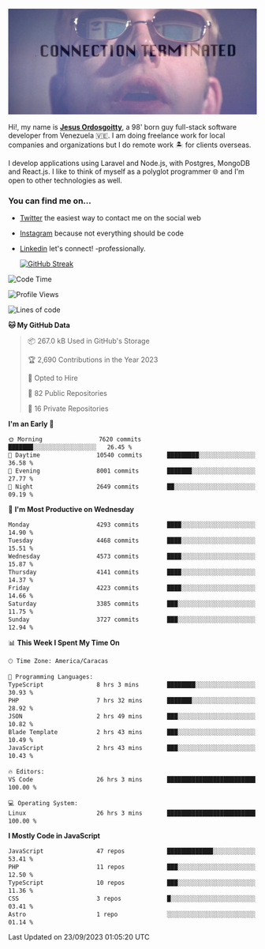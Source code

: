 ![hackers movie reference](./disconnected.jpg)

Hi!, my name is [**Jesus Ordosgoitty**](https://jodaz.xyz), a 98' born guy full-stack software developer from Venezuela 🇻🇪. I am doing freelance work for local companies and organizations but I do remote work 🏝️ for clients overseas. 

I develop applications using Laravel and Node.js, with Postgres, MongoDB and React.js. I like to think of myself as a polyglot programmer 🌐 and I'm open to other technologies as well.

### You can find me on...

- [Twitter](https://twitter.com/jodaz_) the easiest way to contact me on the social web
- [Instagram](https://instagram.com/jodaz_) because not everything should be code
- [Linkedin](https://linkedin.com/in/jodaz) let's connect! -professionally.


    [![GitHub Streak](https://streak-stats.demolab.com?user=jodaz&theme=tokyonight)](https://git.io/streak-stats)

<!--START_SECTION:waka-->
![Code Time](http://img.shields.io/badge/Code%20Time-4%2C213%20hrs%2033%20mins-blue)

![Profile Views](http://img.shields.io/badge/Profile%20Views-0-blue)

![Lines of code](https://img.shields.io/badge/From%20Hello%20World%20I%27ve%20Written-89.9%20million%20lines%20of%20code-blue)

**🐱 My GitHub Data** 

> 📦 267.0 kB Used in GitHub's Storage 
 > 
> 🏆 2,690 Contributions in the Year 2023
 > 
> 💼 Opted to Hire
 > 
> 📜 82 Public Repositories 
 > 
> 🔑 16 Private Repositories 
 > 
**I'm an Early 🐤** 

```text
🌞 Morning                7620 commits        ███████░░░░░░░░░░░░░░░░░░   26.45 % 
🌆 Daytime                10540 commits       █████████░░░░░░░░░░░░░░░░   36.58 % 
🌃 Evening                8001 commits        ███████░░░░░░░░░░░░░░░░░░   27.77 % 
🌙 Night                  2649 commits        ██░░░░░░░░░░░░░░░░░░░░░░░   09.19 % 
```
📅 **I'm Most Productive on Wednesday** 

```text
Monday                   4293 commits        ████░░░░░░░░░░░░░░░░░░░░░   14.90 % 
Tuesday                  4468 commits        ████░░░░░░░░░░░░░░░░░░░░░   15.51 % 
Wednesday                4573 commits        ████░░░░░░░░░░░░░░░░░░░░░   15.87 % 
Thursday                 4141 commits        ████░░░░░░░░░░░░░░░░░░░░░   14.37 % 
Friday                   4223 commits        ████░░░░░░░░░░░░░░░░░░░░░   14.66 % 
Saturday                 3385 commits        ███░░░░░░░░░░░░░░░░░░░░░░   11.75 % 
Sunday                   3727 commits        ███░░░░░░░░░░░░░░░░░░░░░░   12.94 % 
```


📊 **This Week I Spent My Time On** 

```text
🕑︎ Time Zone: America/Caracas

💬 Programming Languages: 
TypeScript               8 hrs 3 mins        ████████░░░░░░░░░░░░░░░░░   30.93 % 
PHP                      7 hrs 32 mins       ███████░░░░░░░░░░░░░░░░░░   28.92 % 
JSON                     2 hrs 49 mins       ███░░░░░░░░░░░░░░░░░░░░░░   10.82 % 
Blade Template           2 hrs 43 mins       ███░░░░░░░░░░░░░░░░░░░░░░   10.49 % 
JavaScript               2 hrs 43 mins       ███░░░░░░░░░░░░░░░░░░░░░░   10.43 % 

🔥 Editors: 
VS Code                  26 hrs 3 mins       █████████████████████████   100.00 % 

💻 Operating System: 
Linux                    26 hrs 3 mins       █████████████████████████   100.00 % 
```

**I Mostly Code in JavaScript** 

```text
JavaScript               47 repos            █████████████░░░░░░░░░░░░   53.41 % 
PHP                      11 repos            ███░░░░░░░░░░░░░░░░░░░░░░   12.50 % 
TypeScript               10 repos            ███░░░░░░░░░░░░░░░░░░░░░░   11.36 % 
CSS                      3 repos             █░░░░░░░░░░░░░░░░░░░░░░░░   03.41 % 
Astro                    1 repo              ░░░░░░░░░░░░░░░░░░░░░░░░░   01.14 % 
```




 Last Updated on 23/09/2023 01:05:20 UTC
<!--END_SECTION:waka-->
